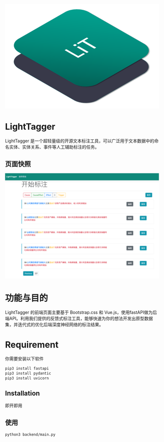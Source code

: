 <div align="center">

![logo](https://github.com/wang-h/LightTagger/blob/master/frontend/static/img/logo.png)
 

</div>

# LightTagger

LightTagger 是一个超轻量级的开源文本标注工具，可以广泛用于文本数据中的命名实体、实体关系、事件等人工辅助标注的任务。

## 页面快照
![image](https://github.com/wang-h/LightTagger/blob/master/example.png)


# 功能与目的
LightTagger 的前端页面主要基于 Bootstrap.css 和 Vue.js，使用fastAPI做为后端API。利用我们提供的反馈式标注工具，能够快速为你的想法开发出原型数据集，并迭代式的优化后端深度神经网络的标注结果。

# Requirement

你需要安装以下软件

```
pip3 install fastapi
pip3 install pydantic
pip3 install uvicorn
```

## Installation

即开即用




## 使用

```
python3 backend/main.py
```

